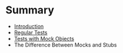 # Summary

* [Introduction](README.md)
* [Regular Tests](chapter1.md)
* [Tests with Mock Objects](tests_with_mock_objects.md)
* The Difference Between Mocks and Stubs

